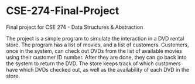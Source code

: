 # CSE-274-Final-Project
Final project for CSE 274 - Data Structures &amp; Abstraction

The project is a simple program to simulate the interaction in a DVD rental store. The program has a list of movies,
and a list of customers. Customers, once in the system, can check out DVDs from the list of available movies using
their customer ID number. After they are done, they can go back into the system to return the DVD. The store keeps
track of which customers have which DVDs checked out, as well as the availability of each DVD in the store.
